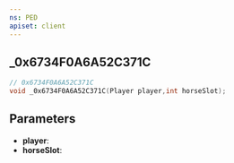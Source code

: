 ```yaml
---
ns: PED
apiset: client
---
```

## _0x6734F0A6A52C371C

```c
// 0x6734F0A6A52C371C
void _0x6734F0A6A52C371C(Player player,int horseSlot);
```


## Parameters
* **player**:
* **horseSlot**:



